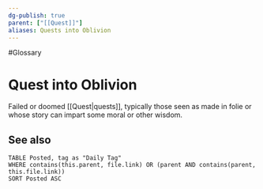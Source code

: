 ```yaml
---
dg-publish: true
parent: ["[[Quest]]"]
aliases: Quests into Oblivion
---
```

#Glossary 
# Quest into Oblivion

Failed or doomed [[Quest|quests]], typically those seen as made in folie or whose story can impart some moral or other wisdom.

## See also
```dataview
TABLE Posted, tag as "Daily Tag"
WHERE contains(this.parent, file.link) OR (parent AND contains(parent, this.file.link))
SORT Posted ASC
```